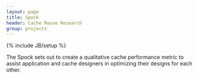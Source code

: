 ```yaml
---
layout: page
title: Spock
header: Cache Reuse Research
group: projects
---
```

{% include JB/setup %}

The Spock sets out to create a qualitative cache performance metric to
assist application and cache designers in optimizing their designs for
each other.
